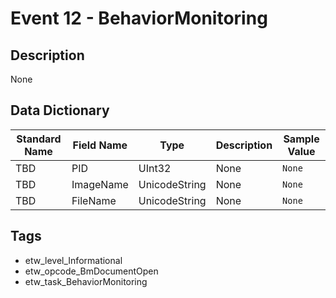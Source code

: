 # Event 12 - BehaviorMonitoring

## Description
None

## Data Dictionary
|Standard Name|Field Name|Type|Description|Sample Value|
|---|---|---|---|---|
|TBD|PID|UInt32|None|`None`|
|TBD|ImageName|UnicodeString|None|`None`|
|TBD|FileName|UnicodeString|None|`None`|

## Tags
* etw_level_Informational
* etw_opcode_BmDocumentOpen
* etw_task_BehaviorMonitoring